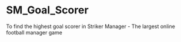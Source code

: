 SM_Goal_Scorer
==============

To find the highest goal scorer in Striker Manager - The largest online football manager game
